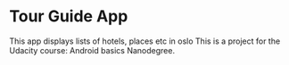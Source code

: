 Tour Guide App
===================================

This app displays lists of hotels, places etc in oslo
This is a project for the Udacity course: Android basics Nanodegree.
